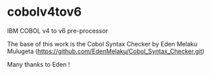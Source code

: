 # cobolv4tov6
IBM COBOL v4 to v6 pre-processor

The base of this work is the Cobol Syntax Checker by Eden Melaku Mulugeta (https://github.com/EdenMelaku/Cobol_Syntax_Checker.git)

Many thanks to Eden !

